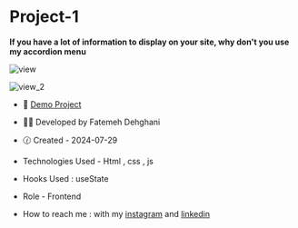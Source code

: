 # Project-1

**If you have a lot of information to display on your site, why don't you use my accordion menu**

![view](https://github.com/user-attachments/assets/e1fb1ad7-aae4-4321-b313-f5c2e7cb6c21)

![view_2](https://github.com/user-attachments/assets/b6ef746d-6321-4168-b7f6-9fa6dd030db5)

- 🐾 [Demo Project](https://ftmdhn.github.io/test/)

- 👩‍💻 Developed by Fatemeh Dehghani 

- 🕜 Created - 2024-07-29

- Technologies Used - Html , css , js

- Hooks Used : useState 

- Role - Frontend

- How to reach me : with my [instagram](https://www.instagram.com/ftm.dehgni/) and [linkedin](https://www.linkedin.com/in/fatemeh-dehghani-060973314/)
